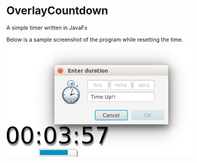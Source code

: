 # OverlayCountdown
A simple timer written in JavaFx

Below is a sample screenshot of the program while resetting the time.

![Screenshot](https://github.com/heySourabh/OverlayCountdown/blob/master/Screenshot_Timer.png)

